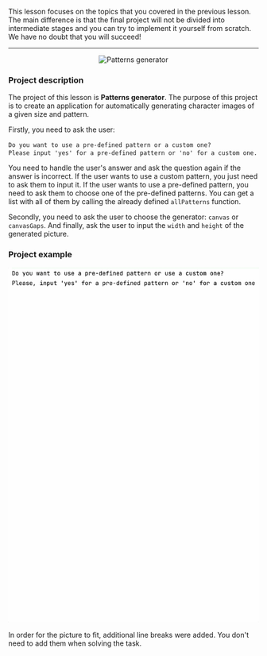 This lesson focuses on the topics that you covered in the previous lesson.
The main difference is that the final project will not be divided into intermediate stages
and you can try to implement it yourself from scratch.
We have no doubt that you will succeed!

----

<p align="center">
    <img src="../../utils/src/main/resources/images/part1/LastPush/game.png" alt="Patterns generator" width="400"/>
</p>

### Project description

The project of this lesson is **Patterns generator**.
The purpose of this project is to create an application 
for automatically generating character images of a given size and pattern.

Firstly, you need to ask the user:
```text
Do you want to use a pre-defined pattern or a custom one?
Please input 'yes' for a pre-defined pattern or 'no' for a custom one.
```

You need to handle the user's answer and ask the question again if the answer is incorrect.
If the user wants to use a custom pattern, you just need to ask them to input it.
If the user wants to use a pre-defined pattern, 
you need to ask them to choose one of the pre-defined patterns. 
You can get a list with all of them by calling the already defined `allPatterns` function.

Secondly, you need to ask the user to choose the generator: `canvas` or `canvasGaps`.
And finally, ask the user to input the `width` and `height` of the generated picture.

### Project example

![The patterns generator example](../../utils/src/main/resources/images/part1/LastPush/app.gif "The patterns generator example")

In order for the picture to fit, additional line breaks were added.
You don't need to add them when solving the task.

